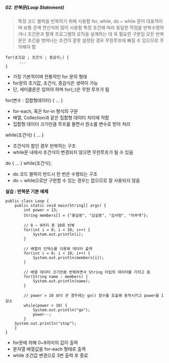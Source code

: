 ##### 02. 반복문(Loop Statement)
> 특정 코드 블럭을 반복하기 위해 사용함
> for, while, do ~ while 문이 대표적이며 보통 관계 연산자와 많이 사용함
> 특정 조건에 따라 동일한 작업을 반복수행하거나 조건문과 함께 프로그램의 로직을 설계하는 데 꼭 필요한 구문임
> 모든 반복문은 조건을 벗어나는 조건이 잘못 설정된 경우 무한루프에 빠질 수 있으므로 주의해야 함

    for(초깃값 ; 조건식 ; 증감식;) {
		  ...
	}

- 가장 기본적이며 전통적인 for 문의 형태
- for문의 초기값, 조건식, 증감식은 생략이 가능
- 단, 세미콜론은 있어야 하며 for(;;)은 무한 루프가 됨


for(변수 : 집합형데이터) {
		...
}

- for-each, 혹은 for-in 형식의 구문
- 배열, Collection과 같은 집합형 데이터 처리에 적합
- 집합형 데이터 크기만큼 루프를 돌면서 원소를 변수로 받아 처리

while(조건식) {
		...
}

- 조건식이 참인 경우 반복하는 구조
- while문 내에서 조건식이 변경되지 않으면 무한루프가 될 수 있음

do {
		...
} while(조건식);

- do 코드 블럭이 반드시 한 번은 수행되는 구조
- do ~ while으로만 구현할 수 있는 경우는 없으므로 잘 사용되지 않음

**실습 : 반복문 기본 예제**

    public class Loop {
	    public static void main(String[] args) {
		    int power = 13;
		    String members[] = {"홍길동", "김길동", "김사랑", "아무개"};
		    
		    // 0 ~ 9까지 총 10회 반복
		    for(int i = 0; i < 10; i++) {
			    System.out.println(i);
			}
			
			// 배열의 인덱스를 이용해 데이터 출력
			for(int i = 0; i < 10; i++) {
				System.out.println(members[i]);
			}
			
			// 배열 데이터 크기만큼 반복하면서 String 타입의 데이터를 가지고 옴
			for(String name : members) {
				System.out.println(name);
			}
			
			// power > 10 보다 큰 경우에는 go() 함수를 호출해 동작시키고 power을 1 감소
			while(power > 10) {
				System.out.println("go");
				power--;
			}
		System.out.println("stop");
		}
	}

- for문에 의해 0~9까지의 값이 출력
- 문자열 배열값을 for-each 형태로 출력
- while 조건값 변경으로 3번 출력 후 종료
